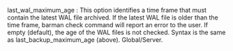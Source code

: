 last_wal_maximum_age
:   This option identifies a time frame that must contain the latest WAL file archived.
    If the latest WAL file is older than the time frame, barman check command
    will report an error to the user.
    If empty (default), the age of the WAL files is not checked.
    Syntax is the same as last_backup_maximum_age (above).
    Global/Server.